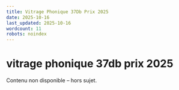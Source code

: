 ```yaml
---
title: Vitrage Phonique 37Db Prix 2025
date: 2025-10-16
last_updated: 2025-10-16
wordcount: 11
robots: noindex
---
```


# vitrage phonique 37db prix 2025

Contenu non disponible – hors sujet.